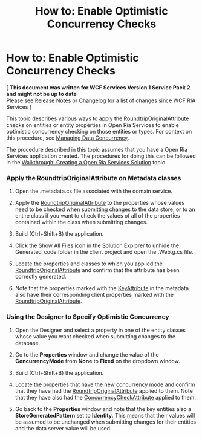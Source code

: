 ﻿---
title: 'How to: Enable Optimistic Concurrency Checks'
TOCTitle: 'How to: Enable Optimistic Concurrency Checks'
ms:assetid: 138a8e3c-7e66-4cfe-9e5d-322f0d163d72
ms:mtpsurl: https://msdn.microsoft.com/en-us/library/Gg602748(v=VS.91)
ms:contentKeyID: 34015845
ms.date: 08/19/2013
mtps_version: v=VS.91
---

# How to: Enable Optimistic Concurrency Checks

\[ **This document was written for WCF Services Version 1 Service Pack 2 and might not be up to date** <br />
Please see [Release Notes](https://github.com/OpenRIAServices/OpenRiaServices/releases) or [Changelog](https://github.com/OpenRIAServices/OpenRiaServices/blob/main/Changelog.md) for a list of changes since WCF RIA Services \]

This topic describes various ways to apply the [RoundtripOriginalAttribute](ff423279.md) checks on entities or entity properties in Open Ria Services to enable optimistic concurrency checking on those entities or types. For context on this procedure, see [Managing Data Concurrency](gg602751.md).

The procedure described in this topic assumes that you have a Open Ria Services application created. The procedures for doing this can be followed in the [Walkthrough: Creating a Open Ria Services Solution](ee707376.md) topic.

### Apply the RoundtripOriginalAttribute on Metadata classes

1.  Open the .metadata.cs file associated with the domain service.

2.  Apply the [RoundtripOriginalAttribute](ff423279.md) to the properties whose values need to be checked when submitting changes to the data store, or to an entire class if you want to check the values of all of the properties contained within the class when submitting changes.

3.  Build (Ctrl+Shift+B) the application.

4.  Click the Show All Files icon in the Solution Explorer to unhide the Generated\_code folder in the client project and open the .Web.g.cs file.

5.  Locate the properties and classes to which you applied the [RoundtripOriginalAttribute](ff423279.md) and confirm that the attribute has been correctly generated.

6.  Note that the properties marked with the [KeyAttribute](https://msdn.microsoft.com/en-us/library/Dd382103) in the metadata also have their corresponding client properties marked with the [RoundtripOriginalAttribute](ff423279.md).

### Using the Designer to Specify Optimistic Concurrency

1.  Open the Designer and select a property in one of the entity classes whose value you want checked when submitting changes to the database.

2.  Go to the **Properties** window and change the value of the **ConcurrencyMode** from **None** to **Fixed** on the dropdown window.

3.  Build (Ctrl+Shift+B) the application.

4.  Locate the properties that have the new concurrency mode and confirm that they have had the [RoundtripOriginalAttribute](ff423279.md) applied to them. Note that they have also had the [ConcurrencyCheckAttribute](https://msdn.microsoft.com/en-us/library/Dd538571) applied to them.

5.  Go back to the **Properties** window and note that the key entities also a **StoreGeneratedPattern** set to **Identity**. This means that their values will be assumed to be unchanged when submitting changes for their entities and the data server value will be used.

